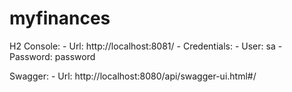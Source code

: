 # myfinances

H2 Console:
    - Url: http://localhost:8081/
    - Credentials:
        - User: sa
        - Password: password

Swagger:
    - Url: http://localhost:8080/api/swagger-ui.html#/